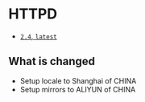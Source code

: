 # HTTPD

* [`2.4`, `latest`](https://github.com/kuituoshi/docker/blob/master/httpd/2.4/Dockerfile)


## What is changed

* Setup locale to Shanghai of CHINA
* Setup mirrors to ALIYUN of CHINA
